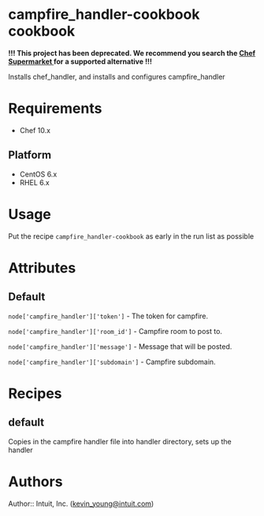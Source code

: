 # campfire_handler-cookbook cookbook

**!!! This project has been deprecated.  We recommend you search the [Chef Supermarket ](https://supermarket.chef.io/) for a supported alternative !!!**

Installs chef_handler, and installs and configures campfire_handler

# Requirements

* Chef 10.x

## Platform
* CentOS 6.x
* RHEL 6.x

# Usage

Put the recipe `campfire_handler-cookbook` as early in the run list as possible

# Attributes
## Default

`node['campfire_handler']['token']`      - The token for campfire.

`node['campfire_handler']['room_id']`    - Campfire room to post to.

`node['campfire_handler']['message']`    - Message that will be posted.

`node['campfire_handler']['subdomain']`  - Campfire subdomain.

# Recipes
## default
Copies in the campfire handler file into handler directory, sets up the handler

# Authors
Author:: Intuit, Inc. (<kevin_young@intuit.com>)
